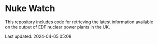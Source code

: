 # Nuke Watch

This repository includes code for retrieving the latest information available on the output of EDF nuclear power plants in the UK.

Last updated: 2024-04-05 05:08